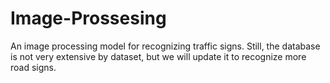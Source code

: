 # Image-Prossesing
 An image processing model for recognizing traffic signs. Still, the database is not very extensive by dataset, but we will update it to recognize more road signs.
